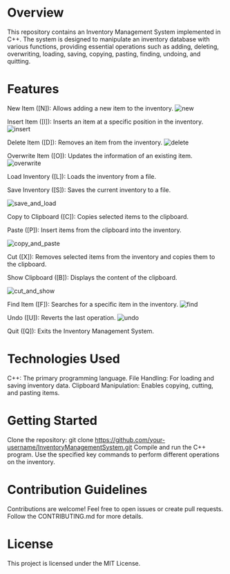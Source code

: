 # Overview
This repository contains an Inventory Management System implemented in C++. The system is designed to manipulate an inventory database with various functions, providing essential operations such as adding, deleting, overwriting, loading, saving, copying, pasting, finding, undoing, and quitting.

# Features
New Item ([N]): Allows adding a new item to the inventory.
![new](https://github.com/Shaabanm2018/C-Inventory-Management-System/assets/76607364/d93bc63c-d393-4fc6-8d8f-a7c518a0b776)

Insert Item ([I]): Inserts an item at a specific position in the inventory.
![insert](https://github.com/Shaabanm2018/C-Inventory-Management-System/assets/76607364/8251d23f-1fd8-4faa-b095-c01a24c6768f)


Delete Item ([D]): Removes an item from the inventory.
![delete](https://github.com/Shaabanm2018/C-Inventory-Management-System/assets/76607364/02b95561-32ac-48a7-8671-aa48eaa1f802)

Overwrite Item ([O]): Updates the information of an existing item.
![overwrite](https://github.com/Shaabanm2018/C-Inventory-Management-System/assets/76607364/fe563dac-08aa-4e7f-9452-1f966ac6399e)

Load Inventory ([L]): Loads the inventory from a file.

Save Inventory ([S]): Saves the current inventory to a file.

![save_and_load](https://github.com/Shaabanm2018/C-Inventory-Management-System/assets/76607364/98f36c88-d7bd-4ad5-b5ea-91ff48189ddb)


Copy to Clipboard ([C]): Copies selected items to the clipboard.

Paste ([P]): Insert items from the clipboard into the inventory.

![copy_and_paste](https://github.com/Shaabanm2018/C-Inventory-Management-System/assets/76607364/85e451df-5f58-4df9-b3bb-8989f8ab1ddb)


Cut ([X]): Removes selected items from the inventory and copies them to the clipboard.

Show Clipboard ([B]): Displays the content of the clipboard.

![cut_and_show](https://github.com/Shaabanm2018/C-Inventory-Management-System/assets/76607364/41b8b58c-c30d-489b-97ab-83ef32179a5e)


Find Item ([F]): Searches for a specific item in the inventory.
![find](https://github.com/Shaabanm2018/C-Inventory-Management-System/assets/76607364/5f49c34a-855a-46a0-b644-ac1c95520b39)

Undo ([U]): Reverts the last operation.
![undo](https://github.com/Shaabanm2018/C-Inventory-Management-System/assets/76607364/4a88814d-9886-4d0a-aed6-1d6c6d50bcc1)

Quit ([Q]): Exits the Inventory Management System.

# Technologies Used
C++: The primary programming language.
File Handling: For loading and saving inventory data.
Clipboard Manipulation: Enables copying, cutting, and pasting items.

# Getting Started
Clone the repository: git clone https://github.com/your-username/InventoryManagementSystem.git
Compile and run the C++ program.
Use the specified key commands to perform different operations on the inventory.

# Contribution Guidelines
Contributions are welcome! Feel free to open issues or create pull requests. Follow the CONTRIBUTING.md for more details.

# License
This project is licensed under the MIT License.
